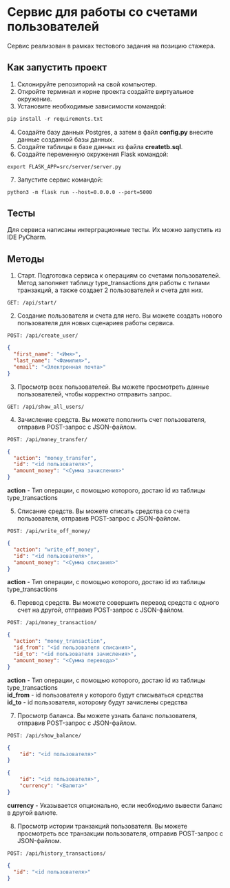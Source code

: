 # Сервис для работы со счетами пользователей
Сервис реализован в рамках тестового задания на позицию стажера.

## Как запустить проект
1. Склонируйте репозиторий на свой компьютер.
2. Откройте терминал и корне проекта создайте виртуальное окружение.
3. Установите необходимые зависимости командой:
```python
pip install -r requirements.txt
```
4. Создайте базу данных Postgres, а затем в файл **config.py** внесите данные
созданной базы данных.
5. Создайте таблицы в базе данных из файла **createtb.sql**.
6. Создайте переменную окружения Flask командой:
```
export FLASK_APP=src/server/server.py
```
7. Запустите сервис командой:
```
python3 -m flask run --host=0.0.0.0 --port=5000
```

## Тесты
Для сервиса написаны интерграционные тесты. Их можно запустить из IDE PyCharm.

## Методы
1. Старт. Подготовка сервиса к операциям со счетами пользователей. Метод заполняет таблицу type_transactions для работы с типами транзакций, а также создает 2 пользователей и счета для них.
```http
GET: /api/start/
```
2. Создание пользователя и счета для него. Вы можете создать нового пользователя для новых сценариев работы сервиса.
```http
POST: /api/create_user/
```
```json
{
  "first_name": "<Имя>",
  "last_name": "<Фамилия>",
  "email": "<Электронная почта>"
}
```
3. Просмотр всех пользователей. Вы можете просмотреть данные пользователей, чтобы корректно отправить запрос.
```http
GET: /api/show_all_users/
```
4. Зачисление средств. Вы можете пополнить счет пользователя, отправив POST-запрос с JSON-файлом.
```http
POST: /api/money_transfer/
```
```json
{
  "action": "money_transfer",
  "id": "<id пользователя>",
  "amount_money": "<Сумма зачисления>"
}
```
**action** - Тип операции, с помощью которого, достаю id из таблицы type_transactions

5. Списание средств. Вы можете списать средства со счета пользователя, отправив POST-запрос с JSON-файлом.
```http
POST: /api/write_off_money/
```
```json
{
  "action": "write_off_money",
  "id": "<id пользователя>",
  "amount_money": "<Сумма списания>"
}
```
**action** - Тип операции, с помощью которого, достаю id из таблицы type_transactions

6. Перевод средств. Вы можете совершить перевод средств с одного счет на другой, отправив POST-запрос с JSON-файлом.
```http
POST: /api/money_transaction/
```
```json
{
  "action": "money_transaction",
  "id_from": "<id пользователя списания>",
  "id_to": "<id пользователя зачисления>",
  "amount_money": "<Сумма перевода>"
}
```
**action** - Тип операции, с помощью которого, достаю id из таблицы type_transactions\
**id_from** - id пользователя у которого будут списываться средства\
**id_to** - id пользователя, которому будут зачислены средства

7. Просмотр баланса. Вы можете узнать баланс пользователя, отправив POST-запрос с JSON-файлом.
```http
POST: /api/show_balance/
```
```json
{
    "id": "<id пользователя>"
}
```
```json
{
    "id": "<id пользователя>",
    "currency": "<Валюта>"
}

```
**currency** - Указывается опционально, если необходимо вывести баланс в другой валюте.

8. Просмотр истории транзакций пользователя. Вы можете просмотреть все транзакции пользователя, отправив POST-запрос с JSON-файлом.
```http
POST: /api/history_transactions/
```
```json
{
  "id": "<id пользователя>"
}

```


